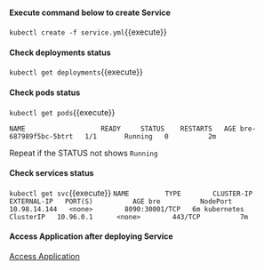 
#### Execute command below to create Service
`kubectl create -f service.yml`{{execute}}

#### Check deployments status
`kubectl get deployments`{{execute}}

#### Check pods status
`kubectl get pods`{{execute}}

`
NAME                   READY     STATUS    RESTARTS   AGE
bre-687989f5bc-5btrt   1/1       Running   0          2m
`

Repeat if the STATUS not shows `Running`

#### Check services status
`kubectl get svc`{{execute}}
`
NAME         TYPE        CLUSTER-IP     EXTERNAL-IP   PORT(S)          AGE
bre          NodePort    10.98.14.144   <none>        8090:30001/TCP   6m
kubernetes   ClusterIP   10.96.0.1      <none>        443/TCP          7m
`

#### Access Application after deploying Service
[Access Application](https://[[HOST_SUBDOMAIN]]-30001-[[KATACODA_HOST]].environments.katacoda.com/)



